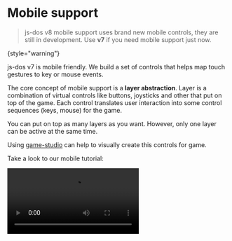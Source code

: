 # Mobile support

> js-dos v8 mobile support uses brand new mobile controls, they are still in development. Use **v7** if you need
> mobile support just now.
> 
{style="warning"}

js-dos v7 is mobile friendly. We build a set of controls that helps map touch gestures to key or mouse events.

The core concept of mobile support is a **layer abstraction**. Layer is a combination of virtual controls like buttons, 
joysticks and other that put on top of the game. Each control translates user interaction into some control sequences
(keys, mouse) for the game.

You can put on top as many layers as you want. However, only one layer can be active at the same time.

Using [game-studio](doszone.md#using-game-studio) can help to visually create this controls for game.

Take a look to our mobile tutorial:

<video src="https://www.youtube.com/watch?v=hULc-RsZXow" />

## Positioning

Layer do the layouting of controls that it have. When you create a layer you should choose the layout system.
Currently supported: `square` and `honeycomb` layout.

![grid.jpg](grid.jpg)

## Key Control

`Key` is a virtual button, that map touches into keyboard press and release events.

![key.jpg](key.jpg)

You must provide symbol and mapping key code for this control.

## Keyboard Control

`Keyboard` is a virtual button that toggles virtual keyboard when you press it.

![keyboard.jpg](keyboard.jpg)

You can't customize `Keyboard` control yet.

## Switch Control

`Switch` is a virtual button that switch between layers when you press it.

You must provide symbol and layer name to switch for this control.
Using this control you can easily implements multi-layer virtual controls.

Often one layer is enough for a game, but sometimes the game has a complex UI that requires changing layers between scenes. In that case you can attach multiple layers to the game and then switch between them when needed.

X-Com one such game, take a look how it works (`>` is a switch control).

<video src="https://www.youtube.com/watch?v=gu8uFM7yuls" />

## Screen Move Control

`Screen Move` is a virtual button that moves the mouse into one of the sides (up, down, left, right) or into one of the corners. Using this control you can support the scroll of the game screen in games that scroll when the mouse pointer is near the screen edge.

You should provide side to that control. Usually this control used in combination with `Nipple Activator`. 

## Nipple Activator Control

`Nipple Activator` is a joystick that activates neighboring controls when a joystick touches them.

![nipple-activator.jpg](nipple-activator.jpg)

This can be used to implement scroll behaviour in games. Watch the video above to see how it works.

You can't customize `Nipple Activator` control yet.

## Pointer Button Control

`Pointer Button` is a virtual button that changes the behaviour of click/tap. By default, click/tap is interpreted as left mouse button click. With this control you can change it to right button peramnently or temporary (while holding it).

This control has a `click` property, if it is set, then clicking on the virtual button will set the pointer button to the right mouse button for next game click/tap. In the other case the button will be set to the right mouse button while you are holding the virtual button.

Look the video above to see how it works (look on `R` virtual button).

## Pointer Move Control

`Pointer Move` is a virtual button that moves mouse pointer into special screen position.
Position is passed in range **[0 .. 1]** (e.g. [0.5, 0,5] is a screen center).

## Pointer Reset Control

`Pointer Reset` is a virtual button that force sycning of browser cursor position and in-game cursor position.

You can't customize `Pointer Reset` control yet.

## Options Control

Control type `Options` will create *Options* button that includes
* **toggle keyboard** action
* **save** action
* **toggle fullscreen** action

![special-button.jpg](special-button.jpg)

You can't customize `Options` control yet.